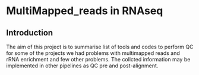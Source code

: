 # MultiMapped_reads in RNAseq
## Introduction 
The aim of this project is to summarise list of tools and codes to perform QC for some of the projects we had problems with multimapped reads and rRNA enrichment and few other problems. The collcted information may be implemented in other pipelines as QC pre and post-alignment. 

